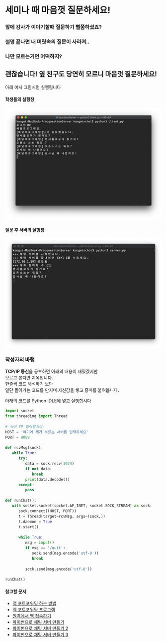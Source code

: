 # 세미나 때 마음껏 질문하세요!
### 앞에 강사가 이야기할때 질문하기 뻘쭘하셨죠?
### 설명 끝나면 내 머릿속의 질문이 사라져..
### 나만 모르는거면 어떡하지?

## 괜찮습니다! 옆 친구도 당연히 모르니 마음껏 질문하세요!

아래 예시 그림처럼 실행됩니다

#### 학생들의 실행창
![client](/img/client.png)  

#### 질문 후 서버의 실행창 
![server](/img/server.png)

### 작성자의 바램

**TCP/IP 통신**을 공부하면 아래의 내용이 재밌겠지만  
모르고 본다면 지옥입니다.  
한줄씩 코드 해석하기 보단   
일단 돌아가는 코드를 만지며 자신감을 쌓고 흥미를 붙여봅니다.  

아래의 코드를 Python IDLE에 넣고 실행합시다


```python
import socket
from threading import Thread
 
# 서버 IP 입력합시다
HOST = '여기에 제가 부르는 서버를 입력하세요'
PORT = 9009
 
def rcvMsg(sock):
   while True:
      try:
         data = sock.recv(1024)
         if not data:
            break
         print(data.decode())
      except:
         pass
 
def runChat():
   with socket.socket(socket.AF_INET, socket.SOCK_STREAM) as sock:
      sock.connect((HOST, PORT))
      t = Thread(target=rcvMsg, args=(sock,))
      t.daemon = True
      t.start()
 
      while True:
         msg = input()
         if msg == '/quit':
            sock.send(msg.encode('utf-8'))
            break
 
         sock.send(msg.encode('utf-8'))
             
runChat()
```

#### 참고할 문서
* [맥 포트포워딩 하는 방법](https://superuser.com/questions/30917/how-to-make-a-port-forward-in-mac-os-x)
* [맥 포트포워딩 프로그램](https://www.codingmonkeys.de/portmap/)
* [원격에서 맥 접속하기](http://blog.arzz.com/446)
* [파이썬으로 채팅 서버 만들기](http://lidron.tistory.com/44)
* [파이썬으로 채팅 서버 만들기 2](http://qkqhxla1.tistory.com/189)
* [파이썬으로 채팅 서버 만들기 3](http://toyongyeon.cafe24.com/?p=517)